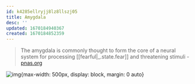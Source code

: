 ```yaml
---
id: k4285ellryjj8lz8llszj05
title: Amygdala
desc: ''
updated: 1670184940367
created: 1670184852359
---
```


> The amygdala is commonly thought to form the core of a neural system for processing [[fearful|_.state.fear]] and threatening stimuli - [pnas.org](https://www.pnas.org/doi/10.1073/pnas.1219167110#:~:text=The%20amygdala%20is%20commonly%20thought,to%20threatening%20or%20dangerous%20stimuli.)

![img](/assets/images/Screen_Shot_2022-12-04_at_12.13.37_PM.png){max-width: 500px, display: block, margin: 0 auto}

